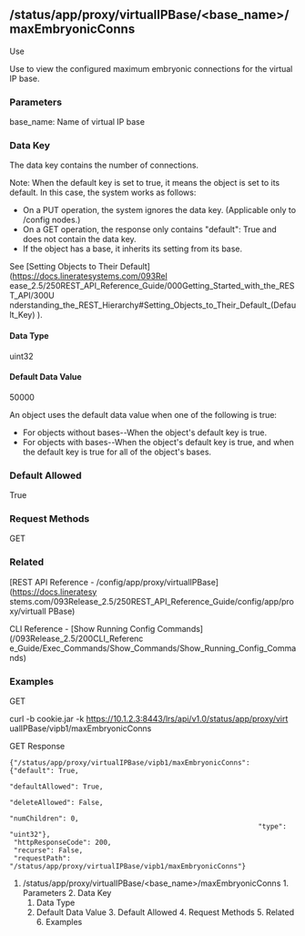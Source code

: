 ## /status/app/proxy/virtualIPBase/<base_name>/maxEmbryonicConns

Use

Use to view the configured maximum embryonic connections for the virtual IP
base.

### Parameters

base_name: Name of virtual IP base

### Data Key

The data key contains the number of connections.

Note: When the default key is set to true, it means the object is set to its
default. In this case, the system works as follows:

  * On a PUT operation, the system ignores the data key. (Applicable only to /config nodes.)
  * On a GET operation, the response only contains "default": True and does not contain the data key.
  * If the object has a base, it inherits its setting from its base.

See [Setting Objects to Their Default](https://docs.lineratesystems.com/093Rel
ease_2.5/250REST_API_Reference_Guide/000Getting_Started_with_the_REST_API/300U
nderstanding_the_REST_Hierarchy#Setting_Objects_to_Their_Default_(Default_Key)
).

#### Data Type

uint32

#### Default Data Value

50000

An object uses the default data value when one of the following is true:

  * For objects without bases--When the object's default key is true.
  * For objects with bases--When the object's default key is true, and when the default key is true for all of the object's bases.

### Default Allowed

True

### Request Methods

GET

### Related

[REST API Reference - /config/app/proxy/virtualIPBase](https://docs.lineratesy
stems.com/093Release_2.5/250REST_API_Reference_Guide/config/app/proxy/virtualI
PBase)

CLI Reference - [Show Running Config Commands](/093Release_2.5/200CLI_Referenc
e_Guide/Exec_Commands/Show_Commands/Show_Running_Config_Commands)

### Examples

GET

curl -b cookie.jar -k https://10.1.2.3:8443/lrs/api/v1.0/status/app/proxy/virt
ualIPBase/vipb1/maxEmbryonicConns

GET Response

    
    
    {"/status/app/proxy/virtualIPBase/vipb1/maxEmbryonicConns": {"default": True,
                                                                 "defaultAllowed": True,
                                                                 "deleteAllowed": False,
                                                                 "numChildren": 0,
                                                                 "type": "uint32"},
     "httpResponseCode": 200,
     "recurse": False,
     "requestPath": "/status/app/proxy/virtualIPBase/vipb1/maxEmbryonicConns"}
    

  1. /status/app/proxy/virtualIPBase/<base_name>/maxEmbryonicConns
    1. Parameters
    2. Data Key
      1. Data Type
      2. Default Data Value
    3. Default Allowed
    4. Request Methods
    5. Related
    6. Examples


